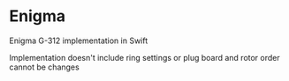 # Enigma
Enigma G-312 implementation in Swift

Implementation doesn't include ring settings or plug board and rotor order cannot be changes

